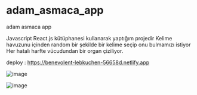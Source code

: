 # adam_asmaca_app
adam asmaca app

Javascript React.js kütüphanesi kullanarak yaptığım projedir
Kelime havuzunu içinden random bir şekilde bir kelime seçip onu bulmamızı istiyor
Her hatalı harfte vücudundan bir organ çiziliyor.

deploy : https://benevolent-lebkuchen-56658d.netlify.app


![image](https://user-images.githubusercontent.com/110103127/192505868-7bdcf0dd-ddfe-4459-b8df-75dd8c93f87d.png)

![image](https://user-images.githubusercontent.com/110103127/192505998-89108d6e-f235-4d60-a8ad-2dffad4f0b66.png)
